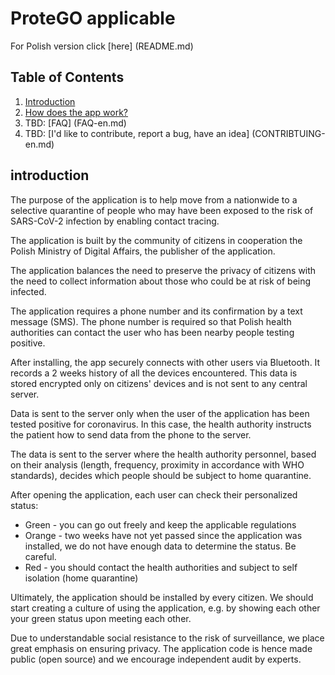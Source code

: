 # ProteGO applicable

For Polish version click [here] (README.md)

## Table of Contents

1. [Introduction](#introduction)
2. [How does the app work?](specs/README-en.md)
3. TBD: [FAQ] (FAQ-en.md)
4. TBD: [I'd like to contribute, report a bug, have an idea] (CONTRIBTUING-en.md)

## introduction

The purpose of the application is to help move from a nationwide to a selective quarantine of people who may have been exposed to the risk of SARS-CoV-2 infection by enabling contact tracing.

The application is built by the community of citizens in cooperation the Polish Ministry of Digital Affairs, the publisher of the application.

The application balances the need to preserve the privacy of citizens with the need to collect information about those who could be at risk of being infected.

The application requires a phone number and its confirmation by a text message (SMS). The phone number is required so that Polish health authorities can contact the user who has been nearby people testing positive.

After installing, the app securely connects with other users via Bluetooth. It records a 2 weeks history of all the devices encountered. This data is stored encrypted only on citizens' devices and is not sent to any central server.

Data is sent to the server only when the user of the application has been tested positive for coronavirus. In this case, the health authority instructs the patient how to send data from the phone to the server.

The data is sent to the server where the health authority personnel, based on their analysis (length, frequency, proximity in accordance with WHO standards), decides which people should be subject to home quarantine.

After opening the application, each user can check their personalized status:

* Green - you can go out freely and keep the applicable regulations
* Orange - two weeks have not yet passed since the application was installed, we do not have enough data to determine the status. Be careful.
* Red - you should contact the health authorities and subject to self isolation (home quarantine)

Ultimately, the application should be installed by every citizen. We should start creating a culture of using the application, e.g. by showing each other your green status upon meeting each other.

Due to understandable social resistance to the risk of surveillance, we place great emphasis on ensuring privacy. The application code is hence made public (open source) and we encourage independent audit by experts.
